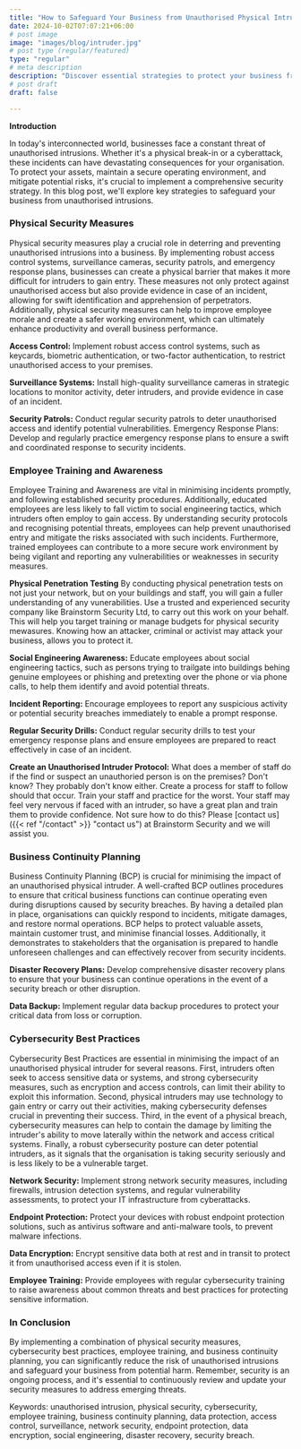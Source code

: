 ```yaml
---
title: "How to Safeguard Your Business from Unauthorised Physical Intrusions: A Comprehensive Guide" 
date: 2024-10-02T07:07:21+06:00
# post image
image: "images/blog/intruder.jpg"
# post type (regular/featured)
type: "regular"
# meta description
description: "Discover essential strategies to protect your business from unauthorized intrusions, including physical security measures, Social Engineering and Physical Penetration Tests, Cybersecurity best practices, and employee training. Learn how to safeguard your assets and maintain a secure operating environment."
# post draft
draft: false

---
```


**Introduction**

In today's interconnected world, businesses face a constant threat of unauthorised intrusions. Whether it's a physical break-in or a cyberattack, these incidents can have devastating consequences for your organisation. To protect your assets, maintain a secure operating environment, and mitigate potential risks, it's crucial to implement a comprehensive security strategy. In this blog post, we'll explore key strategies to safeguard your business from unauthorised intrusions.

### Physical Security Measures

Physical security measures play a crucial role in deterring and preventing unauthorised intrusions into a business. By implementing robust access control systems, surveillance cameras, security patrols, and emergency response plans, businesses can create a physical barrier that makes it more difficult for intruders to gain entry. These measures not only protect against unauthorised access but also provide evidence in case of an incident, allowing for swift identification and apprehension of perpetrators. Additionally, physical security measures can help to improve employee morale and create a safer working environment, which can ultimately enhance productivity and overall business performance.

**Access Control:** Implement robust access control systems, such as keycards, biometric authentication, or two-factor authentication, to restrict unauthorised access to your premises.

**Surveillance Systems:** Install high-quality surveillance cameras in strategic locations to monitor activity, deter intruders, and provide evidence in case of an incident.

**Security Patrols:** Conduct regular security patrols to deter unauthorised access and identify potential vulnerabilities.
Emergency Response Plans: Develop and regularly practice emergency response plans to ensure a swift and coordinated response to security incidents.

### Employee Training and Awareness

Employee Training and Awareness are vital in minimising incidents promptly, and following established security procedures. Additionally, educated employees are less likely to fall victim to social engineering tactics, which intruders often employ to gain access. By understanding security protocols and recognising potential threats, employees can help prevent unauthorised entry and mitigate the risks associated with such incidents. Furthermore, trained employees can contribute to a more secure work environment by being vigilant and reporting any vulnerabilities or weaknesses in security measures.

**Physical Penetration Testing** By conducting physical penetration tests on not just your network, but on your buildings and staff, you will gain a fuller understanding of any vunerabilities. Use a trusted and experienced security company like Brainstorm Security Ltd, to carry out this work on your behalf. This will help you target training or manage budgets for physical security mewasures. Knowing how an attacker, criminal or activist may attack your business, allows you to protect it. 

**Social Engineering Awareness:** Educate employees about social engineering tactics, such as persons trying to trailgate into buildings behing genuine employees or phishing and pretexting over the phone or via phone calls, to help them identify and avoid potential threats. 

**Incident Reporting:** Encourage employees to report any suspicious activity or potential security breaches immediately to enable a prompt response.

**Regular Security Drills:** Conduct regular security drills to test your emergency response plans and ensure employees are prepared to react effectively in case of an incident.

**Create an Unauthorised Intruder Protocol:** What does a member of staff do if the find or suspect an unauthoried person is on the premises? Don't know? They probably don't know either. Create a process for staff to follow should that occur. Train your staff and practice for the worst. Your staff may feel very nervous if faced with an intruder, so have a great plan and train them to provide confidence. Not sure how to do this? Please [contact us]({{< ref "/contact" >}} "contact us") at Brainstorm Security and we will assist you.

### Business Continuity Planning

Business Continuity Planning (BCP) is crucial for minimising the impact of an unauthorised physical intruder. A well-crafted BCP outlines procedures to ensure that critical business functions can continue operating even during disruptions caused by security breaches. By having a detailed plan in place, organisations can quickly respond to incidents, mitigate damages, and restore normal operations. BCP helps to protect valuable assets, maintain customer trust, and minimise financial losses. Additionally, it demonstrates to stakeholders that the organisation is prepared to handle unforeseen challenges and can effectively recover from security incidents.

**Disaster Recovery Plans:** Develop comprehensive disaster recovery plans to ensure that your business can continue operations in the event of a security breach or other disruption.

**Data Backup:** Implement regular data backup procedures to protect your critical data from loss or corruption.

### Cybersecurity Best Practices

Cybersecurity Best Practices are essential in minimising the impact of an unauthorised physical intruder for several reasons. First, intruders often seek to access sensitive data or systems, and strong cybersecurity measures, such as encryption and access controls, can limit their ability to exploit this information. Second, physical intruders may use technology to gain entry or carry out their activities, making cybersecurity defenses crucial in preventing their success. Third, in the event of a physical breach, cybersecurity measures can help to contain the damage by limiting the intruder's ability to move laterally within the network and access critical systems. Finally, a robust cybersecurity posture can deter potential intruders, as it signals that the organisation is taking security seriously and is less likely to be a vulnerable target.

**Network Security:** Implement strong network security measures, including firewalls, intrusion detection systems, and regular vulnerability assessments, to protect your IT infrastructure from cyberattacks.

**Endpoint Protection:** Protect your devices with robust endpoint protection solutions, such as antivirus software and anti-malware tools, to prevent malware infections.

**Data Encryption:** Encrypt sensitive data both at rest and in transit to protect it from unauthorised access even if it is stolen.

**Employee Training:** Provide employees with regular cybersecurity training to raise awareness about common threats and best practices for protecting sensitive information.

### In Conclusion

By implementing a combination of physical security measures, cybersecurity best practices, employee training, and business continuity planning, you can significantly reduce the risk of unauthorised intrusions and safeguard your business from potential harm. Remember, security is an ongoing process, and it's essential to continuously review and update your security measures to address emerging threats.




Keywords: unauthorised intrusion, physical security, cybersecurity, employee training, business continuity planning, data protection, access control, surveillance, network security, endpoint protection, data encryption, social engineering, disaster recovery, security breach.